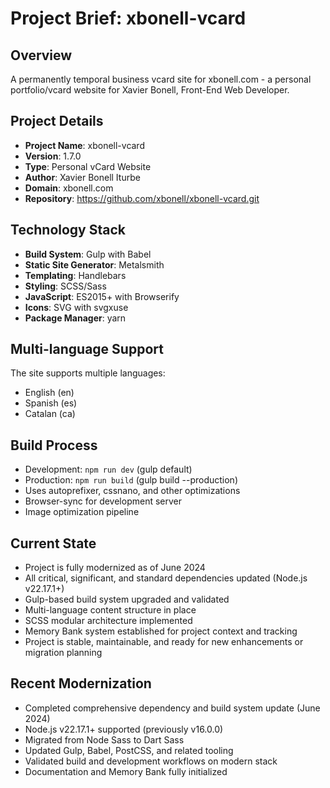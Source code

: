 # Project Brief: xbonell-vcard

## Overview
A permanently temporal business vcard site for xbonell.com - a personal portfolio/vcard website for Xavier Bonell, Front-End Web Developer.

## Project Details
- **Project Name**: xbonell-vcard
- **Version**: 1.7.0
- **Type**: Personal vCard Website
- **Author**: Xavier Bonell Iturbe
- **Domain**: xbonell.com
- **Repository**: https://github.com/xbonell/xbonell-vcard.git

## Technology Stack
- **Build System**: Gulp with Babel
- **Static Site Generator**: Metalsmith
- **Templating**: Handlebars
- **Styling**: SCSS/Sass
- **JavaScript**: ES2015+ with Browserify
- **Icons**: SVG with svgxuse
- **Package Manager**: yarn

## Multi-language Support
The site supports multiple languages:
- English (en)
- Spanish (es) 
- Catalan (ca)

## Build Process
- Development: `npm run dev` (gulp default)
- Production: `npm run build` (gulp build --production)
- Uses autoprefixer, cssnano, and other optimizations
- Browser-sync for development server
- Image optimization pipeline

## Current State
- Project is fully modernized as of June 2024
- All critical, significant, and standard dependencies updated (Node.js v22.17.1+)
- Gulp-based build system upgraded and validated
- Multi-language content structure in place
- SCSS modular architecture implemented
- Memory Bank system established for project context and tracking
- Project is stable, maintainable, and ready for new enhancements or migration planning

## Recent Modernization
- Completed comprehensive dependency and build system update (June 2024)
- Node.js v22.17.1+ supported (previously v16.0.0)
- Migrated from Node Sass to Dart Sass
- Updated Gulp, Babel, PostCSS, and related tooling
- Validated build and development workflows on modern stack
- Documentation and Memory Bank fully initialized
